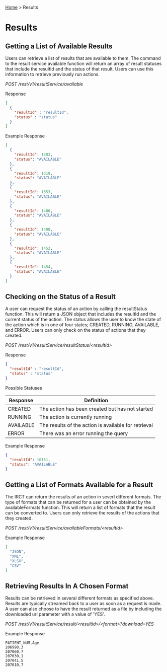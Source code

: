 [Home](./index.md) > Results

# Results
## Getting a List of Available Results
Users can retrieve a list of results that are available to them. The command to the result service available function will return an array of result statuses that include the resultId and the status of that result. Users can use this information to retrieve previously run actions.

*POST /rest/v1/resultService/available*

Response
```JSON
[
  {
    "resultId" : "resultId",
    "status" : "status"
  }
]
```

Example Response
```JSON
[
  {
    "resultId": 1303,
    "status": "AVAILABLE"
  },
  {
    "resultId": 1319,
    "status": "AVAILABLE"
  },
  {
    "resultId": 1353,
    "status": "AVAILABLE"
  },
  {
    "resultId": 1406,
    "status": "AVAILABLE"
  },
  {
    "resultId": 1408,
    "status": "AVAILABLE"
  },
  {
    "resultId": 1452,
    "status": "AVAILABLE"
  },
  {
    "resultId": 1454,
    "status": "AVAILABLE"
  }
]
```

## Checking on the Status of a Result
A user can request the status of an action by calling the resultStatus function. This will return a JSON object that includes the resultId and the current status of the action. The status allows the user to know the state of the action which is in one of four states; CREATED, RUNNING, AVAILABLE, and ERROR. Users can only check on the status of actions that they created.

*POST /rest/v1/resultService/resultStatus/&lt;resultId&gt;*

Response
```JSON
{
  "resultId" : "resultId",
  "status" : "status"
}
```

Possible Statuses

Response | Definition
---------|-----------
CREATED | The action has been created but has not started
RUNNING | The action is currently running
AVAILABLE | The results of the action is available for retrieval
ERROR | There was an error running the query

Example Response
```JSON
{
  "resultId": 10151,
  "status": "AVAILABLE"
}
```

## Getting a List of Formats Available for a Result
The IRCT can return the results of an action in severl different formats. The type of formats that can be returned for a user can be obtained by the availableFormats function. This will return a list of formats that the result can be converted to. Users can only retrieve the results of the actions that they created.

*POST /rest/v1/resultService/availableFormats/&lt;resultId&gt;*

Example Response
```JSON
[
  "JSON",
  "XML",
  "XLSX",
  "CSV"
]
```

## Retrieving Results In A Chosen Format
Results can be retrieved in several different formats as specified above. Results are typically streamed back to a user as soon as a request is made. A user can also choose to have the result returned as a file by including the downloaded url parameter with a value of 'YES'.

*POST /rest/v1/resultService/result/&lt;resultId&gt;/&lt;format&gt;?download=YES*


Example Response
```CSV
PATIENT_NUM,Age
206998,3
207060,7
207030,1
207041,5
207010,7
```
